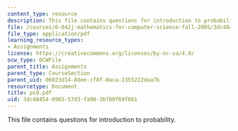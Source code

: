 ```yaml
---
content_type: resource
description: This file contains questions for introduction to probability.
file: /courses/6-042j-mathematics-for-computer-science-fall-2005/3dc48454096557d3fa9036f80f69f661_ps9.pdf
file_type: application/pdf
learning_resource_types:
- Assignments
license: https://creativecommons.org/licenses/by-nc-sa/4.0/
ocw_type: OCWFile
parent_title: Assignments
parent_type: CourseSection
parent_uid: 06023d14-8dee-cf8f-0aca-2355222dea7b
resourcetype: Document
title: ps9.pdf
uid: 3dc48454-0965-57d3-fa90-36f80f69f661
---
```

This file contains questions for introduction to probability.